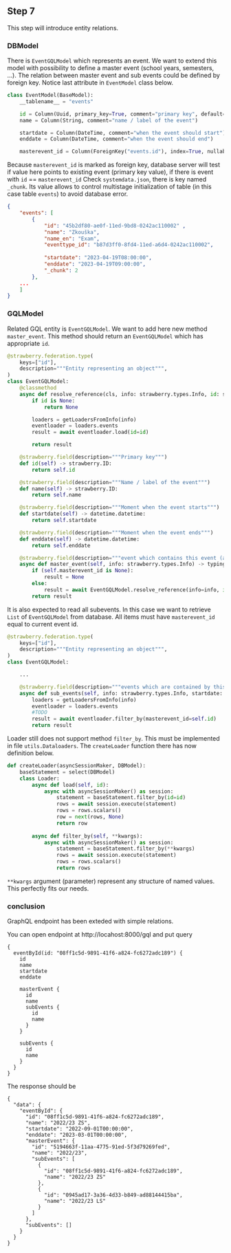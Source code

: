 ## Step 7

This step will introduce entity relations.

### DBModel

There is `EventGQLModel` which represents an event.
We want to extend this model with possibility to define a master event (school years, semesters, ...). 
The relation between master event and sub events could be defined by foreign key.
Notice last attribute in `EventModel` class below.

```python
class EventModel(BaseModel):
    __tablename__ = "events"

    id = Column(Uuid, primary_key=True, comment="primary key", default=uuid)
    name = Column(String, comment="name / label of the event")

    startdate = Column(DateTime, comment="when the event should start")
    enddate = Column(DateTime, comment="when the event should end")

    masterevent_id = Column(ForeignKey("events.id"), index=True, nullable=True)

```

Because `masterevent_id` is marked as foreign key, database server will test if value here points to existing event (primary key value), if there is event with `id` == `masterevent_id`
Check `systemdata.json`, there is key named `_chunk`. 
Its value allows to control multistage initialization of table (in this case table `events`) to avoid database error. 


```json
{
    "events": [
        {
            "id": "45b2df80-ae0f-11ed-9bd8-0242ac110002" , 
            "name": "Zkouška", 
            "name_en": "Exam", 
            "eventtype_id": "b87d3ff0-8fd4-11ed-a6d4-0242ac110002",
            
            "startdate": "2023-04-19T08:00:00", 
            "enddate": "2023-04-19T09:00:00",
            "_chunk": 2
        },
    ...
    ]
}
```

### GQLModel

Related GQL entity is `EventGQLModel`. 
We want to add here new method `master_event`. This method should return an `EventGQLModel` which has appropriate `id`.

```python
@strawberry.federation.type(
    keys=["id"],
    description="""Entity representing an object""",
)
class EventGQLModel:
    @classmethod
    async def resolve_reference(cls, info: strawberry.types.Info, id: strawberry.ID):
        if id is None: 
            return None

        loaders = getLoadersFromInfo(info)
        eventloader = loaders.events
        result = await eventloader.load(id=id)

        return result

    @strawberry.field(description="""Primary key""")
    def id(self) -> strawberry.ID:
        return self.id

    @strawberry.field(description="""Name / label of the event""")
    def name(self) -> strawberry.ID:
        return self.name

    @strawberry.field(description="""Moment when the event starts""")
    def startdate(self) -> datetime.datetime:
        return self.startdate

    @strawberry.field(description="""Moment when the event ends""")
    def enddate(self) -> datetime.datetime:
        return self.enddate

    @strawberry.field(description="""event which contains this event (aka semester of this lesson)""")
    async def master_event(self, info: strawberry.types.Info) -> typing.Union["EventGQLModel", None]:
        if (self.masterevent_id is None):
            result = None
        else:
            result = await EventGQLModel.resolve_reference(info=info, id=self.masterevent_id)
        return result

```

It is also expected to read all subevents.
In this case we want to retrieve `List` of `EventGQLModel` from database.
All items must have `masterevent_id` equal to current event id.


```python
@strawberry.federation.type(
    keys=["id"],
    description="""Entity representing an object""",
)
class EventGQLModel:

    ...

    @strawberry.field(description="""events which are contained by this event (aka all lessons for the semester)""")
    async def sub_events(self, info: strawberry.types.Info, startdate: datetime.datetime, enddate: datetime.datetime) -> typing.List["EventGQLModel"]:
        loaders = getLoadersFromInfo(info)
        eventloader = loaders.events
        #TODO
        result = await eventloader.filter_by(masterevent_id=self.id)
        return result
```

Loader still does not support method `filter_by`. This must be implemented in file `utils.Dataloaders`.
The `createLoader` function there has now definition below.

```python
def createLoader(asyncSessionMaker, DBModel):
    baseStatement = select(DBModel)
    class Loader:
        async def load(self, id):
            async with asyncSessionMaker() as session:
                statement = baseStatement.filter_by(id=id)
                rows = await session.execute(statement)
                rows = rows.scalars()
                row = next(rows, None)
                return row
        
        async def filter_by(self, **kwargs):
            async with asyncSessionMaker() as session:
                statement = baseStatement.filter_by(**kwargs)
                rows = await session.execute(statement)
                rows = rows.scalars()
                return rows
```
`**kwargs` argument (parameter) represent any structure of named values.
This perfectly fits our needs.

### conclusion

GraphQL endpoint has been exteded with simple relations.

You can open endpoint at 
http://locahost:8000/gql and put query
```gql
{
  eventById(id: "08ff1c5d-9891-41f6-a824-fc6272adc189") {
    id
    name
    startdate
    enddate
    
    masterEvent {
      id
      name
      subEvents {
        id
        name
      }
    }
    
    subEvents {
      id
      name
    }
  }
}
```

The response should be 
```gql
{
  "data": {
    "eventById": {
      "id": "08ff1c5d-9891-41f6-a824-fc6272adc189",
      "name": "2022/23 ZS",
      "startdate": "2022-09-01T00:00:00",
      "enddate": "2023-03-01T00:00:00",
      "masterEvent": {
        "id": "5194663f-11aa-4775-91ed-5f3d79269fed",
        "name": "2022/23",
        "subEvents": [
          {
            "id": "08ff1c5d-9891-41f6-a824-fc6272adc189",
            "name": "2022/23 ZS"
          },
          {
            "id": "0945ad17-3a36-4d33-b849-ad88144415ba",
            "name": "2022/23 LS"
          }
        ]
      },
      "subEvents": []
    }
  }
}
```
